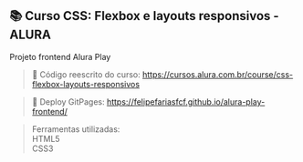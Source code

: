 ## 📚 Curso CSS: Flexbox e layouts responsivos - ALURA

Projeto frontend Alura Play

>📄 Código reescrito do curso: https://cursos.alura.com.br/course/css-flexbox-layouts-responsivos

>📄  Deploy GitPages: https://felipefariasfcf.github.io/alura-play-frontend/

> Ferramentas utilizadas:
<br>HTML5
<br>CSS3
